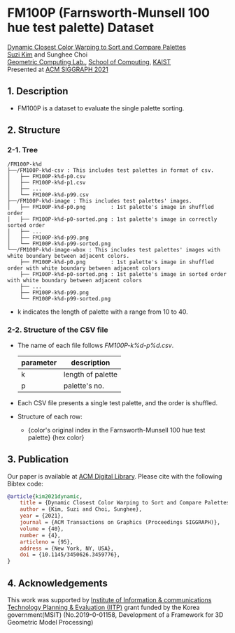 FM100P (Farnsworth-Munsell 100 hue test palette) Dataset
===

[Dynamic Closest Color Warping to Sort and Compare Palettes](https://doi.org/10.1145/3450626.3459776)  
[Suzi Kim](https://kimsuzi.com/cv) and Sunghee Choi  
[Geometric Computing Lab.](https://gclab.kaist.ac.kr), [School of Computing](https://cs.kaist.ac.kr), [KAIST](https://kaist.ac.kr)  
Presented at [ACM SIGGRAPH 2021](https://s2021.siggraph.org/)

## 1. Description
- FM100P is a dataset to evaluate the single palette sorting.

## 2. Structure
### 2-1. Tree

```
/FM100P-k%d
├──/FM100P-k%d-csv : This includes test palettes in format of csv.
│   ├── FM100P-k%d-p0.csv
│   ├── FM100P-k%d-p1.csv
│   ├── ...
│   └── FM100P-k%d-p99.csv
├──/FM100P-k%d-image : This includes test palettes' images.
│   ├── FM100P-k%d-p0.png 		 : 1st palette's image in shuffled order
│   ├── FM100P-k%d-p0-sorted.png : 1st palette's image in correctly sorted order
│   ├── ...
│   ├── FM100P-k%d-p99.png
│   └── FM100P-k%d-p99-sorted.png
└──/FM100P-k%d-image-wbox : This includes test palettes' images with white boundary between adjacent colors.
	├── FM100P-k%d-p0.png 		 : 1st palette's image in shuffled order with white boundary between adjacent colors
	├── FM100P-k%d-p0-sorted.png : 1st palette's image in sorted order with white boundary between adjacent colors
	├── ...
	├── FM100P-k%d-p99.png
	└── FM100P-k%d-p99-sorted.png
```

- k indicates the length of palette with a range from 10 to 40.

### 2-2. Structure of the CSV file
- The name of each file follows _FM100P-k%d-p%d.csv_.

	| parameter	|  description 		|
	|-----------|-------------------|
	| k			| length of palette	|
	| p			| palette's no.		|

- Each CSV file presents a single test palette, and the order is shuffled.
- Structure of each row: 
    - {color's original index in the Farnsworth-Munsell 100 hue test palette} {hex color}


## 3. Publication
Our paper is available at [ACM Digital Library](https://doi.org/10.1145/3450626.3459776). Please cite with the following Bibtex code:  

```bibtex
@article{kim2021dynamic,
    title = {Dynamic Closest Color Warping to Sort and Compare Palettes},
    author = {Kim, Suzi and Choi, Sunghee},
    year = {2021},
    journal = {ACM Transactions on Graphics (Proceedings SIGGRAPH)},
    volume = {40},
    number = {4},
    articleno = {95},
    address = {New York, NY, USA},
    doi = {10.1145/3450626.3459776},
}
```

## 4. Acknowledgements
This work was supported by [Institute of Information & communications Technology Planning & Evaluation (IITP)](https://www.iitp.kr/) grant funded by the Korea government(MSIT) (No.2019-0-01158, Development of a Framework for 3D Geometric Model Processing)
